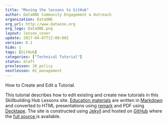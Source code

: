 ```yaml
---
title: "Moving the lessons to GitHub"
author: DataONE Community Engagement & Outreach
organization: DataONE
org_url: http://www.dataone.org
org_logo: DataONE.png
layout: lesson_cover
update: 2017-04-07T12:00:00Z
version: 0.1
hide: 1
tags: [GitHub]
categories: ["Technical Tutorial"]
status: draft
prevlesson: 10_policy
nextlesson: 01_management
---
```

How to Create and Edit a Tutorial.

This tutorial describes how to edit existing and create new tutorials in this Skillbuilding Hub Lessons site.
<abstract/>
[Education materials](/Education/) are written in [Markdown](https://github.com/gnab/remark/wiki/Markdown) and converted to HTML presentations using [remark](https://remarkjs.com/#1) and PDF using [Decktape](https://github.com/astefanutti/decktape). The site is constructed using [Jekyll](https://jekyllrb.com/) and hosted on [GitHub](https://github.com) where the [full source ](https://github.com/DataONEorg/dataone_lessons) is available.
